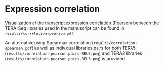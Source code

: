 # Expression correlation
Visualization of the transcript expression correlation (Pearson) between the TERA-Seq libraries used in the manuscript can be found in `results/correlation-pearson.pdf`.

An alternative using Spearman correlation (`results/correlation-spearman.pdf`) as well as individual libraries pairs for both TERA5 (`results/correlation-pearson.pairs-REL5.png`) and TERA3 libraries (`results/correlation-pearson.pairs-REL3.png`) is provided.
